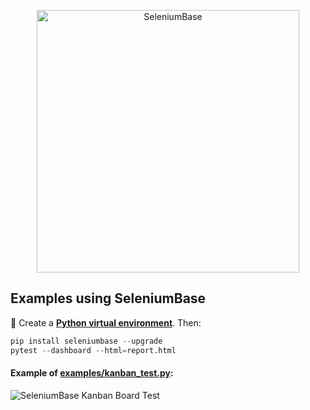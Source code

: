 <p align="center"><a href="https://github.com/seleniumbase/SeleniumBase/">
<img src="https://seleniumbase.io/cdn/img/mac_sb_logo_3.png" alt="SeleniumBase" title="SeleniumBase" width="420" /></a></p>
<h2>Examples using SeleniumBase</h2>

🔵 Create a **[Python virtual environment](https://seleniumbase.io/help_docs/virtualenv_instructions/)**. Then:

```python
pip install seleniumbase --upgrade
pytest --dashboard --html=report.html
```

#### Example of [examples/kanban_test.py](https://github.com/mdmintz/seleniumbase-examples/blob/master/examples/kanban_test.py):

<img src="https://seleniumbase.io/cdn/gif/kanban_board.gif" title="SeleniumBase Kanban Board Test" />
